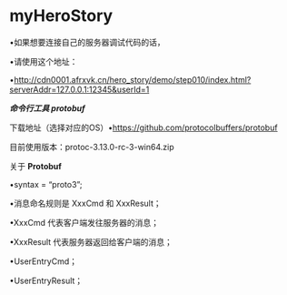 # myHeroStory

•如果想要连接自己的服务器调试代码的话，

•请使用这个地址：

•[http://](http://cdn0001.afrxvk.cn/hero_story/demo/step010/index.html?serverAddr=127.0.0.1:12345&userId=1)[cdn0001.afrxvk.cn](http://cdn0001.afrxvk.cn/hero_story/demo/step010/index.html?serverAddr=127.0.0.1:12345&userId=1)[/](http://cdn0001.afrxvk.cn/hero_story/demo/step010/index.html?serverAddr=127.0.0.1:12345&userId=1)[hero_story](http://cdn0001.afrxvk.cn/hero_story/demo/step010/index.html?serverAddr=127.0.0.1:12345&userId=1)[/demo/](http://cdn0001.afrxvk.cn/hero_story/demo/step010/index.html?serverAddr=127.0.0.1:12345&userId=1)[step010](http://cdn0001.afrxvk.cn/hero_story/demo/step010/index.html?serverAddr=127.0.0.1:12345&userId=1)[/](http://cdn0001.afrxvk.cn/hero_story/demo/step010/index.html?serverAddr=127.0.0.1:12345&userId=1)[index.html?serverAddr](http://cdn0001.afrxvk.cn/hero_story/demo/step010/index.html?serverAddr=127.0.0.1:12345&userId=1)[=](http://cdn0001.afrxvk.cn/hero_story/demo/step010/index.html?serverAddr=127.0.0.1:12345&userId=1)[127.0.0.1:12345&userId](http://cdn0001.afrxvk.cn/hero_story/demo/step010/index.html?serverAddr=127.0.0.1:12345&userId=1)[=1](http://cdn0001.afrxvk.cn/hero_story/demo/step010/index.html?serverAddr=127.0.0.1:12345&userId=1)



***命令行工具 protobuf***

下载地址（选择对应的OS）•[https://](https://github.com/protocolbuffers/protobuf)[github.com](https://github.com/protocolbuffers/protobuf)[/](https://github.com/protocolbuffers/protobuf)[protocolbuffers](https://github.com/protocolbuffers/protobuf)[/](https://github.com/protocolbuffers/protobuf)[protobuf](https://github.com/protocolbuffers/protobuf)

目前使用版本：protoc-3.13.0-rc-3-win64.zip



关于 **Protobuf** 

•syntax = “proto3”;

•消息命名规则是 XxxCmd 和 XxxResult；

•XxxCmd 代表客户端发往服务器的消息；

•XxxResult 代表服务器返回给客户端的消息；

•UserEntryCmd；

•UserEntryResult；

